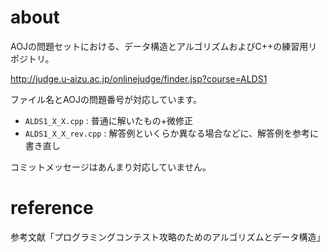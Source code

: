 # about

AOJの問題セットにおける、データ構造とアルゴリズムおよびC++の練習用リポジトリ。

http://judge.u-aizu.ac.jp/onlinejudge/finder.jsp?course=ALDS1

ファイル名とAOJの問題番号が対応しています。

* `ALDS1_X_X.cpp` : 普通に解いたもの+微修正
* `ALDS1_X_X_rev.cpp` : 解答例といくらか異なる場合などに、解答例を参考に書き直し

コミットメッセージはあんまり対応していません。

# reference

参考文献「プログラミングコンテスト攻略のためのアルゴリズムとデータ構造」
